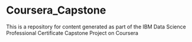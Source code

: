 # Coursera_Capstone
This is a repository for content generated as part of the IBM Data Science Professional Certificate Capstone Project on Coursera
